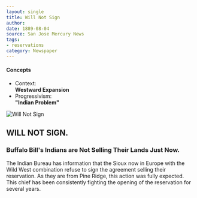```yaml
---
layout: single
title: Will Not Sign
author: 
date: 1889-08-04
source: San Jose Mercury News
tags:
- reservations
category: Newspaper
---
```

<div class="concepts">
    <h4>Concepts</h4>
    <div class="keywords">
        <ul>
            <li>
                <span title="Context:Expansion" style="background-color: transparent;">
                    <a title="Context:Expansion" onmouseover="highlightSpan(this.getAttribute('title'))">
                        Context:
                        <br />
                        <strong>Westward Expansion</strong>
                    </a>  
                </span>
            </li>
            <li>
                <span title="Progressivism:IndianProblem" style="background-color: transparent;">
                    <a title="Progressivism:IndianProblem" onmouseover="highlightSpan(this.getAttribute('title'))">
                        Progressivism:
                        <br />
                        <strong>"Indian Problem"</strong>
                    </a>  
                </span>
            </li>
        </ul>
    </div>
</div>

![Will Not Sign](http://codyarchive.org/figures/250/wfc.nsp02950.1.jpg "Will Not Sign")

## WILL NOT SIGN.

### Buffalo Bill's Indians are Not Selling Their Lands Just Now.

<span title="Context:Expansion" style="background-color:transparent">The Indian Bureau has information that the Sioux now in Europe with the Wild West combination refuse to sign the agreement selling their reservation</span>. <span title="Progressivism:IndianProblem" style="background-color:transparent">As they are from Pine Ridge, this action was fully expected. This chief has been consistently fighting the opening of the reservation for several years</span>.